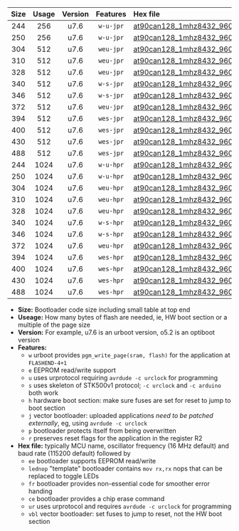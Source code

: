 |Size|Usage|Version|Features|Hex file|
|:-:|:-:|:-:|:-:|:--|
|244|256|u7.6|`w-u-jpr`|[at90can128_1mhz8432_9600bps_ur_vbl.hex](https://raw.githubusercontent.com/stefanrueger/urboot/main//at90can128_1mhz8432_9600bps_ur_vbl.hex)|
|250|256|u7.6|`w-u-jpr`|[at90can128_1mhz8432_9600bps_lednop_ur_vbl.hex](https://raw.githubusercontent.com/stefanrueger/urboot/main//at90can128_1mhz8432_9600bps_lednop_ur_vbl.hex)|
|304|512|u7.6|`weu-jpr`|[at90can128_1mhz8432_9600bps_ee_ur_vbl.hex](https://raw.githubusercontent.com/stefanrueger/urboot/main//at90can128_1mhz8432_9600bps_ee_ur_vbl.hex)|
|310|512|u7.6|`weu-jpr`|[at90can128_1mhz8432_9600bps_ee_lednop_ur_vbl.hex](https://raw.githubusercontent.com/stefanrueger/urboot/main//at90can128_1mhz8432_9600bps_ee_lednop_ur_vbl.hex)|
|328|512|u7.6|`weu-jpr`|[at90can128_1mhz8432_9600bps_ee_lednop_fr_ur_vbl.hex](https://raw.githubusercontent.com/stefanrueger/urboot/main//at90can128_1mhz8432_9600bps_ee_lednop_fr_ur_vbl.hex)|
|340|512|u7.6|`w-s-jpr`|[at90can128_1mhz8432_9600bps_vbl.hex](https://raw.githubusercontent.com/stefanrueger/urboot/main//at90can128_1mhz8432_9600bps_vbl.hex)|
|346|512|u7.6|`w-s-jpr`|[at90can128_1mhz8432_9600bps_lednop_vbl.hex](https://raw.githubusercontent.com/stefanrueger/urboot/main//at90can128_1mhz8432_9600bps_lednop_vbl.hex)|
|372|512|u7.6|`weu-jpr`|[at90can128_1mhz8432_9600bps_ee_lednop_fr_ce_ur_vbl.hex](https://raw.githubusercontent.com/stefanrueger/urboot/main//at90can128_1mhz8432_9600bps_ee_lednop_fr_ce_ur_vbl.hex)|
|394|512|u7.6|`wes-jpr`|[at90can128_1mhz8432_9600bps_ee_vbl.hex](https://raw.githubusercontent.com/stefanrueger/urboot/main//at90can128_1mhz8432_9600bps_ee_vbl.hex)|
|400|512|u7.6|`wes-jpr`|[at90can128_1mhz8432_9600bps_ee_lednop_vbl.hex](https://raw.githubusercontent.com/stefanrueger/urboot/main//at90can128_1mhz8432_9600bps_ee_lednop_vbl.hex)|
|430|512|u7.6|`wes-jpr`|[at90can128_1mhz8432_9600bps_ee_lednop_fr_vbl.hex](https://raw.githubusercontent.com/stefanrueger/urboot/main//at90can128_1mhz8432_9600bps_ee_lednop_fr_vbl.hex)|
|488|512|u7.6|`wes-jpr`|[at90can128_1mhz8432_9600bps_ee_lednop_fr_ce_vbl.hex](https://raw.githubusercontent.com/stefanrueger/urboot/main//at90can128_1mhz8432_9600bps_ee_lednop_fr_ce_vbl.hex)|
|244|1024|u7.6|`w-u-hpr`|[at90can128_1mhz8432_9600bps_ur.hex](https://raw.githubusercontent.com/stefanrueger/urboot/main//at90can128_1mhz8432_9600bps_ur.hex)|
|250|1024|u7.6|`w-u-hpr`|[at90can128_1mhz8432_9600bps_lednop_ur.hex](https://raw.githubusercontent.com/stefanrueger/urboot/main//at90can128_1mhz8432_9600bps_lednop_ur.hex)|
|304|1024|u7.6|`weu-hpr`|[at90can128_1mhz8432_9600bps_ee_ur.hex](https://raw.githubusercontent.com/stefanrueger/urboot/main//at90can128_1mhz8432_9600bps_ee_ur.hex)|
|310|1024|u7.6|`weu-hpr`|[at90can128_1mhz8432_9600bps_ee_lednop_ur.hex](https://raw.githubusercontent.com/stefanrueger/urboot/main//at90can128_1mhz8432_9600bps_ee_lednop_ur.hex)|
|328|1024|u7.6|`weu-hpr`|[at90can128_1mhz8432_9600bps_ee_lednop_fr_ur.hex](https://raw.githubusercontent.com/stefanrueger/urboot/main//at90can128_1mhz8432_9600bps_ee_lednop_fr_ur.hex)|
|340|1024|u7.6|`w-s-hpr`|[at90can128_1mhz8432_9600bps.hex](https://raw.githubusercontent.com/stefanrueger/urboot/main//at90can128_1mhz8432_9600bps.hex)|
|346|1024|u7.6|`w-s-hpr`|[at90can128_1mhz8432_9600bps_lednop.hex](https://raw.githubusercontent.com/stefanrueger/urboot/main//at90can128_1mhz8432_9600bps_lednop.hex)|
|372|1024|u7.6|`weu-hpr`|[at90can128_1mhz8432_9600bps_ee_lednop_fr_ce_ur.hex](https://raw.githubusercontent.com/stefanrueger/urboot/main//at90can128_1mhz8432_9600bps_ee_lednop_fr_ce_ur.hex)|
|394|1024|u7.6|`wes-hpr`|[at90can128_1mhz8432_9600bps_ee.hex](https://raw.githubusercontent.com/stefanrueger/urboot/main//at90can128_1mhz8432_9600bps_ee.hex)|
|400|1024|u7.6|`wes-hpr`|[at90can128_1mhz8432_9600bps_ee_lednop.hex](https://raw.githubusercontent.com/stefanrueger/urboot/main//at90can128_1mhz8432_9600bps_ee_lednop.hex)|
|430|1024|u7.6|`wes-hpr`|[at90can128_1mhz8432_9600bps_ee_lednop_fr.hex](https://raw.githubusercontent.com/stefanrueger/urboot/main//at90can128_1mhz8432_9600bps_ee_lednop_fr.hex)|
|488|1024|u7.6|`wes-hpr`|[at90can128_1mhz8432_9600bps_ee_lednop_fr_ce.hex](https://raw.githubusercontent.com/stefanrueger/urboot/main//at90can128_1mhz8432_9600bps_ee_lednop_fr_ce.hex)|

- **Size:** Bootloader code size including small table at top end
- **Useage:** How many bytes of flash are needed, ie, HW boot section or a multiple of the page size
- **Version:** For example, u7.6 is an urboot version, o5.2 is an optiboot version
- **Features:**
  + `w` urboot provides `pgm_write_page(sram, flash)` for the application at `FLASHEND-4+1`
  + `e` EEPROM read/write support
  + `u` uses urprotocol requiring `avrdude -c urclock` for programming
  + `s` uses skeleton of STK500v1 protocol; `-c urclock` and `-c arduino` both work
  + `h` hardware boot section: make sure fuses are set for reset to jump to boot section
  + `j` vector bootloader: uploaded applications *need to be patched externally*, eg, using `avrdude -c urclock`
  + `p` bootloader protects itself from being overwritten
  + `r` preserves reset flags for the application in the register R2
- **Hex file:** typically MCU name, oscillator frequency (16 MHz default) and baud rate (115200 default) followed by
  + `ee` bootloader supports EEPROM read/write
  + `lednop` "template" bootloader contains `mov rx,rx` nops that can be replaced to toggle LEDs
  + `fr` bootloader provides non-essential code for smoother error handing
  + `ce` bootloader provides a chip erase command
  + `ur` uses urprotocol and requires `avrdude -c urclock` for programming
  + `vbl` vector bootloader: set fuses to jump to reset, not the HW boot section
